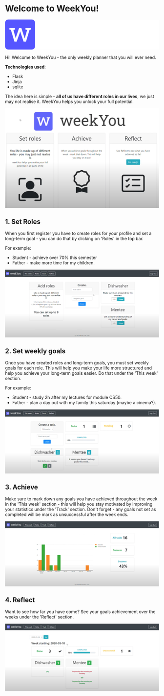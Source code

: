 # Welcome to WeekYou!

![logo](https://github.com/hellowithchicken/CS50-flask/blob/main/static/logo-via-logohub%20(3).png)

Hi! Welcome to WeekYou - the only weekly planner that you will ever need.

**Technologies used**:
* Flask
* Jinja
* sqlite

The idea here is simple - **all of us have different roles in our lives**, we just may not realise it. WeekYou helps you unlock your full potential.

![welcome-page](https://github.com/hellowithchicken/CS50-flask/blob/main/screenshots/welcome-page.png)

## 1. Set Roles

When you first register you have to create roles for your profile and set a long-term goal - you can do that by clicking on 'Roles' in the top bar.

For example:
* Student - achieve over 70% this semester
* Father - make more time for my children.

![roles-page](https://github.com/hellowithchicken/CS50-flask/blob/main/screenshots/roles-page.png)

## 2. Set weekly goals

Once you have created roles and long-term goals, you must set weekly goals for each role. This will help you make your life more structured and help you achieve your long-term goals easier. Do that under the 'This week' section.

For example:
* Student - study 2h after my lectures for module CS50.
* Father - plan a day out with my family this saturday (maybe a cinema?).

![task-page](https://github.com/hellowithchicken/CS50-flask/blob/main/screenshots/create-task-page.png)

## 3. Achieve

Make sure to mark down any goals you have achieved throughout the week in the 'This week' section - this will help you stay motivated by improving your statistics under the 'Track' section.  Don't forget - any goals not set as completed will be mark as unsuccessful after the week ends.

![track-page](https://github.com/hellowithchicken/CS50-flask/blob/main/screenshots/track-page.png)

## 4. Reflect

Want to see how far you have come? See your goals achievement over the weeks under the 'Reflect' section.

![reflect-page](https://github.com/hellowithchicken/CS50-flask/blob/main/screenshots/reflect-page.png)

